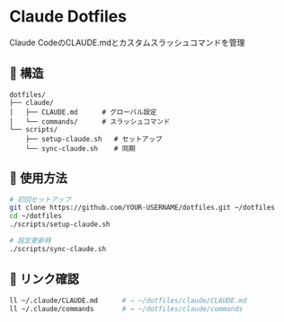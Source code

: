 # Claude Dotfiles

Claude CodeのCLAUDE.mdとカスタムスラッシュコマンドを管理

## 📁 構造

```
dotfiles/
├── claude/
│   ├── CLAUDE.md      # グローバル設定
│   └── commands/      # スラッシュコマンド
└── scripts/
    ├── setup-claude.sh   # セットアップ
    └── sync-claude.sh    # 同期
```

## 🚀 使用方法

```bash
# 初回セットアップ
git clone https://github.com/YOUR-USERNAME/dotfiles.git ~/dotfiles
cd ~/dotfiles
./scripts/setup-claude.sh

# 設定更新時
./scripts/sync-claude.sh
```

## 🔗 リンク確認

```bash
ll ~/.claude/CLAUDE.md      # → ~/dotfiles/claude/CLAUDE.md
ll ~/.claude/commands       # → ~/dotfiles/claude/commands
```
